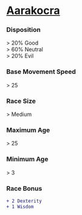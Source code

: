 <script>const page = "raceTypes"</script>
# **[Aarakocra](https://www.dndbeyond.com/races/aarakocra)**
### **Disposition**
\> 20% Good<br>
\> 60% Neutral<br>
\> 20% Evil
### **Base Movement Speed**
\> 25
### **Race Size**
\> Medium
### **Maximum Age**
\> 25
### **Minimum Age**
\> 3
### **Race Bonus**
```diff
+ 2 Dexterity
+ 1 Wisdom
```
